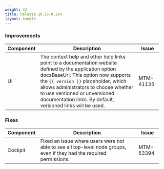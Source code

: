 ```yaml
---
weight: 32
title: Release 10.16.0.264
layout: bundle
---
```


<!--10.16.0.260-10.16.0.264-->


### Improvements

<div><table ><colgroup>
<col style="width: 15%;"><col style="width: 70%;"><col style="width: 15%;"></colgroup>
<thead><tr>
<th>
Component</th>
<th>
Description</th>
<th>
Issue</th>
</tr>
</thead><tbody>

<tr>
<td>UI</td>
<td>The context help and other help links point to a documentation website defined by the application option docsBaseUrl. This option now supports the <code>{{ version }}</code> placeholder, which allows administrators to choose whether to use versioned or unversioned documentation links. By default, versioned links will be used.</td>

<td>MTM-41135</td>
</tr>

</tbody></table></div>


### Fixes

<div><table ><colgroup>
<col style="width: 15%;"><col style="width: 70%;"><col style="width: 15%;"></colgroup>
<thead><tr>
<th>
Component</th>
<th>
Description</th>
<th>
Issue</th>
</tr>
</thead><tbody>

<tr>
<td>Cockpit</td>
<td>Fixed an issue where users were not able to see all top-level node groups, even if they had the required permissions.</td>
<td>MTM-53394</td>
</tr>

</tbody></table></div>

